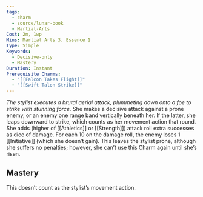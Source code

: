 ```yaml
---
tags:
  - charm
  - source/lunar-book
  - Martial-Arts
Cost: 2m, 1wp
Mins: Martial Arts 3, Essence 1
Type: Simple
Keywords:
  - Decisive-only
  - Mastery
Duration: Instant
Prerequisite Charms:
  - "[[Falcon Takes Flight]]"
  - "[[Swift Talon Strike]]"
---
```

*The stylist executes a brutal aerial attack, plummeting down onto a foe to strike with stunning force.*
She makes a decisive attack against a prone enemy, or an enemy one range band vertically beneath her. If the latter, she leaps downward to strike, which counts as her movement action that round. She adds (higher of [[Athletics]] or [[Strength]]) attack roll extra successes as dice of damage. For each 10 on the damage roll, the enemy loses 1 [[Initiative]] (which she doesn’t gain). This leaves the stylist prone, although she suffers no penalties; however, she can’t use this Charm again until she’s risen. 
## Mastery
This doesn’t count as the stylist’s movement action.
